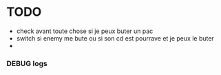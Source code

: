 # TODO
- check avant toute chose si je peux buter un pac
- switch si enemy me bute ou si son cd est pourrave et je peux le buter
- 

### DEBUG logs

 